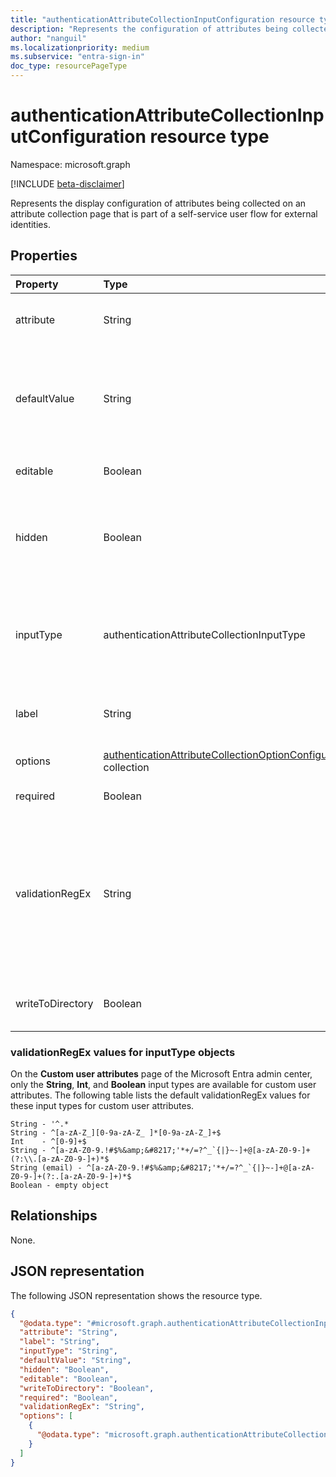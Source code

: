 ```yaml
---
title: "authenticationAttributeCollectionInputConfiguration resource type"
description: "Represents the configuration of attributes being collected on an attribute collection page that is part of a self-service user flow for external identities."
author: "nanguil"
ms.localizationpriority: medium
ms.subservice: "entra-sign-in"
doc_type: resourcePageType
---
```


# authenticationAttributeCollectionInputConfiguration resource type

Namespace: microsoft.graph

[!INCLUDE [beta-disclaimer](../../includes/beta-disclaimer.md)]

Represents the display configuration of attributes being collected on an attribute collection page that is part of a self-service user flow for external identities.

## Properties
|Property|Type|Description|
|:---|:---|:---|
|attribute|String|The built-in or custom attribute for which a value is being collected.|
|defaultValue|String|The default value of the attribute displayed to the end user. The capability to set the default value isn't available through the Microsoft Entra admin center.|
|editable|Boolean|Defines whether the attribute is editable by the end user. |
|hidden|Boolean|Defines whether the attribute is displayed to the end user. The capability to hide isn't available through the Microsoft Entra admin center.|
|inputType|authenticationAttributeCollectionInputType|The type of input field. The possible values are: `text`, `radioSingleSelect`, `checkboxMultiSelect`, `boolean`, `checkboxSingleSelect`, `unknownFutureValue`.|
|label|String|The label of the attribute field that's displayed to end user, unless overridden.|
|options|[authenticationAttributeCollectionOptionConfiguration](../resources/authenticationattributecollectionoptionconfiguration.md) collection|The option values for certain multiple-option input types.|
|required|Boolean|Defines whether the field is required.|
|validationRegEx|String|The regex for the value of the field. For more information about the supported regexes, see [validationRegEx values for inputType objects](#validationregex-values-for-inputtype-objects). To understand how to specify regexes, see the [Regular expressions cheat sheet](https://download.microsoft.com/download/D/2/4/D240EBF6-A9BA-4E4F-A63F-AEB6DA0B921C/Regular%20expressions%20quick%20reference.pdf).|
|writeToDirectory|Boolean|Defines whether Microsoft Entra ID stores the value that it collects.|

### validationRegEx values for inputType objects

On the **Custom user attributes** page of the Microsoft Entra admin center, only the **String**, **Int**, and **Boolean** input types are available for custom user attributes. The following table lists the default validationRegEx values for these input types for custom user attributes.

<!--Use a HTTP block because the last two String types are difficult to render using code font inside a table cell. The two challenges are the inner backtick and the pipe -->

```
String - '^.*
String - ^[a-zA-Z_][0-9a-zA-Z_ ]*[0-9a-zA-Z_]+$
Int    - ^[0-9]+$
String - ^[a-zA-Z0-9.!#$%&amp;&#8217;'*+/=?^_`{|}~-]+@[a-zA-Z0-9-]+(?:\\.[a-zA-Z0-9-]+)*$
String (email) - ^[a-zA-Z0-9.!#$%&amp;&#8217;'*+/=?^_`{|}~-]+@[a-zA-Z0-9-]+(?:.[a-zA-Z0-9-]+)*$
Boolean - empty object
```

## Relationships
None.

## JSON representation
The following JSON representation shows the resource type.
<!-- {
  "blockType": "resource",
  "@odata.type": "microsoft.graph.authenticationAttributeCollectionInputConfiguration"
}
-->
``` json
{
  "@odata.type": "#microsoft.graph.authenticationAttributeCollectionInputConfiguration",
  "attribute": "String",
  "label": "String",
  "inputType": "String",
  "defaultValue": "String",
  "hidden": "Boolean",
  "editable": "Boolean",
  "writeToDirectory": "Boolean",
  "required": "Boolean",
  "validationRegEx": "String",
  "options": [
    {
      "@odata.type": "microsoft.graph.authenticationAttributeCollectionOptionConfiguration"
    }
  ]
}
```

<!--
{
  "type": "#page.annotation",
  "description": "authenticationAttributeCollectionInputConfiguration resource type",
  "keywords": "",
  "section": "documentation",
  "tocPath": "",
  "suppressions": [
      "Error: /resources/authenticationattributecollectioninputconfiguration.md:
          Unable to parse code block metadata.
          Unexpected character encountered while parsing value: U. Path '', line 0, position 0."
  ]
}
-->